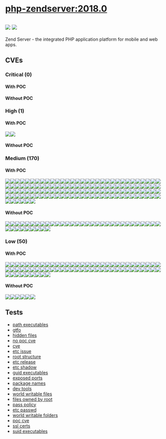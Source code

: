# [php-zendserver:2018.0](https://hub.docker.com/_/php-zendserver?tab=tags)
![](https://img.shields.io/static/v1?label=tag&message=2018.0&color=blue)
![](https://img.shields.io/badge/Ubuntu%2016.04.6%20LTS%20%20-blue)
---
<p>
Zend Server - the integrated PHP application platform for mobile and web apps.
</p>

## CVEs
### Critical (0)
#### With POC

#### Without POC


### High (1)
#### With POC
[![](https://img.shields.io/badge/🔗%20CVE--2020--1971-HIGH-organge)](https://github.com/trickest/cve/blob/main/2020/CVE-2020-1971.md)[![](https://img.shields.io/badge/🔗%20CVE--2018--20843-HIGH-organge)](https://github.com/trickest/cve/blob/main/2018/CVE-2018-20843.md)
#### Without POC


### Medium (170)
#### With POC
[![](https://img.shields.io/badge/🔗%20CVE--2018--20506-MEDIUM-yellow)](https://github.com/trickest/cve/blob/main/2018/CVE-2018-20506.md)[![](https://img.shields.io/badge/🔗%20CVE--2018--20346-MEDIUM-yellow)](https://github.com/trickest/cve/blob/main/2018/CVE-2018-20346.md)[![](https://img.shields.io/badge/🔗%20CVE--2020--10531-MEDIUM-yellow)](https://github.com/trickest/cve/blob/main/2020/CVE-2020-10531.md)[![](https://img.shields.io/badge/🔗%20CVE--2016--0494-MEDIUM-yellow)](https://github.com/trickest/cve/blob/main/2016/CVE-2016-0494.md)[![](https://img.shields.io/badge/🔗%20CVE--2015--4844-MEDIUM-yellow)](https://github.com/trickest/cve/blob/main/2015/CVE-2015-4844.md)[![](https://img.shields.io/badge/🔗%20CVE--2016--1000212-MEDIUM-yellow)](https://github.com/trickest/cve/blob/main/2016/CVE-2016-1000212.md)[![](https://img.shields.io/badge/🔗%20CVE--2020--27350-MEDIUM-yellow)](https://github.com/trickest/cve/blob/main/2020/CVE-2020-27350.md)[![](https://img.shields.io/badge/🔗%20CVE--2020--8617-MEDIUM-yellow)](https://github.com/trickest/cve/blob/main/2020/CVE-2020-8617.md)[![](https://img.shields.io/badge/🔗%20CVE--2021--25215-MEDIUM-yellow)](https://github.com/trickest/cve/blob/main/2021/CVE-2021-25215.md)[![](https://img.shields.io/badge/🔗%20CVE--2021--25216-MEDIUM-yellow)](https://github.com/trickest/cve/blob/main/2021/CVE-2021-25216.md)[![](https://img.shields.io/badge/🔗%20CVE--2020--8622-MEDIUM-yellow)](https://github.com/trickest/cve/blob/main/2020/CVE-2020-8622.md)[![](https://img.shields.io/badge/🔗%20CVE--2019--12900-MEDIUM-yellow)](https://github.com/trickest/cve/blob/main/2019/CVE-2019-12900.md)[![](https://img.shields.io/badge/🔗%20CVE--2020--8177-MEDIUM-yellow)](https://github.com/trickest/cve/blob/main/2020/CVE-2020-8177.md)[![](https://img.shields.io/badge/🔗%20CVE--2020--8286-MEDIUM-yellow)](https://github.com/trickest/cve/blob/main/2020/CVE-2020-8286.md)[![](https://img.shields.io/badge/🔗%20CVE--2021--22876-MEDIUM-yellow)](https://github.com/trickest/cve/blob/main/2021/CVE-2021-22876.md)[![](https://img.shields.io/badge/🔗%20CVE--2020--8285-MEDIUM-yellow)](https://github.com/trickest/cve/blob/main/2020/CVE-2020-8285.md)[![](https://img.shields.io/badge/🔗%20CVE--2019--5482-MEDIUM-yellow)](https://github.com/trickest/cve/blob/main/2019/CVE-2019-5482.md)[![](https://img.shields.io/badge/🔗%20CVE--2019--19906-MEDIUM-yellow)](https://github.com/trickest/cve/blob/main/2019/CVE-2019-19906.md)[![](https://img.shields.io/badge/🔗%20CVE--2019--5188-MEDIUM-yellow)](https://github.com/trickest/cve/blob/main/2019/CVE-2019-5188.md)[![](https://img.shields.io/badge/🔗%20CVE--2019--15903-MEDIUM-yellow)](https://github.com/trickest/cve/blob/main/2019/CVE-2019-15903.md)[![](https://img.shields.io/badge/🔗%20CVE--2019--18218-MEDIUM-yellow)](https://github.com/trickest/cve/blob/main/2019/CVE-2019-18218.md)[![](https://img.shields.io/badge/🔗%20CVE--2019--1348-MEDIUM-yellow)](https://github.com/trickest/cve/blob/main/2019/CVE-2019-1348.md)[![](https://img.shields.io/badge/🔗%20CVE--2020--5260-MEDIUM-yellow)](https://github.com/trickest/cve/blob/main/2020/CVE-2020-5260.md)[![](https://img.shields.io/badge/🔗%20CVE--2020--11008-MEDIUM-yellow)](https://github.com/trickest/cve/blob/main/2020/CVE-2020-11008.md)[![](https://img.shields.io/badge/🔗%20CVE--2019--1352-MEDIUM-yellow)](https://github.com/trickest/cve/blob/main/2019/CVE-2019-1352.md)[![](https://img.shields.io/badge/🔗%20CVE--2019--1351-MEDIUM-yellow)](https://github.com/trickest/cve/blob/main/2019/CVE-2019-1351.md)[![](https://img.shields.io/badge/🔗%20CVE--2019--1350-MEDIUM-yellow)](https://github.com/trickest/cve/blob/main/2019/CVE-2019-1350.md)[![](https://img.shields.io/badge/🔗%20CVE--2019--1353-MEDIUM-yellow)](https://github.com/trickest/cve/blob/main/2019/CVE-2019-1353.md)[![](https://img.shields.io/badge/🔗%20CVE--2021--21300-MEDIUM-yellow)](https://github.com/trickest/cve/blob/main/2021/CVE-2021-21300.md)[![](https://img.shields.io/badge/🔗%20CVE--2018--11237-MEDIUM-yellow)](https://github.com/trickest/cve/blob/main/2018/CVE-2018-11237.md)[![](https://img.shields.io/badge/🔗%20CVE--2018--6485-MEDIUM-yellow)](https://github.com/trickest/cve/blob/main/2018/CVE-2018-6485.md)[![](https://img.shields.io/badge/🔗%20CVE--2018--11236-MEDIUM-yellow)](https://github.com/trickest/cve/blob/main/2018/CVE-2018-11236.md)[![](https://img.shields.io/badge/🔗%20CVE--2020--1751-MEDIUM-yellow)](https://github.com/trickest/cve/blob/main/2020/CVE-2020-1751.md)[![](https://img.shields.io/badge/🔗%20CVE--2017--18269-MEDIUM-yellow)](https://github.com/trickest/cve/blob/main/2017/CVE-2017-18269.md)[![](https://img.shields.io/badge/🔗%20CVE--2017--14952-MEDIUM-yellow)](https://github.com/trickest/cve/blob/main/2017/CVE-2017-14952.md)[![](https://img.shields.io/badge/🔗%20CVE--2017--7868-MEDIUM-yellow)](https://github.com/trickest/cve/blob/main/2017/CVE-2017-7868.md)[![](https://img.shields.io/badge/🔗%20CVE--2017--7867-MEDIUM-yellow)](https://github.com/trickest/cve/blob/main/2017/CVE-2017-7867.md)[![](https://img.shields.io/badge/🔗%20CVE--2016--6293-MEDIUM-yellow)](https://github.com/trickest/cve/blob/main/2016/CVE-2016-6293.md)[![](https://img.shields.io/badge/🔗%20CVE--2016--7415-MEDIUM-yellow)](https://github.com/trickest/cve/blob/main/2016/CVE-2016-7415.md)[![](https://img.shields.io/badge/🔗%20CVE--2020--28196-MEDIUM-yellow)](https://github.com/trickest/cve/blob/main/2020/CVE-2020-28196.md)[![](https://img.shields.io/badge/🔗%20CVE--2020--14344-MEDIUM-yellow)](https://github.com/trickest/cve/blob/main/2020/CVE-2020-14344.md)[![](https://img.shields.io/badge/🔗%20CVE--2020--14363-MEDIUM-yellow)](https://github.com/trickest/cve/blob/main/2020/CVE-2020-14363.md)[![](https://img.shields.io/badge/🔗%20CVE--2019--13627-MEDIUM-yellow)](https://github.com/trickest/cve/blob/main/2019/CVE-2019-13627.md)[![](https://img.shields.io/badge/🔗%20CVE--2020--2752-MEDIUM-yellow)](https://github.com/trickest/cve/blob/main/2020/CVE-2020-2752.md)[![](https://img.shields.io/badge/🔗%20CVE--2020--2922-MEDIUM-yellow)](https://github.com/trickest/cve/blob/main/2020/CVE-2020-2922.md)[![](https://img.shields.io/badge/🔗%20CVE--2021--2007-MEDIUM-yellow)](https://github.com/trickest/cve/blob/main/2021/CVE-2021-2007.md)[![](https://img.shields.io/badge/🔗%20CVE--2021--2010-MEDIUM-yellow)](https://github.com/trickest/cve/blob/main/2021/CVE-2021-2010.md)[![](https://img.shields.io/badge/🔗%20CVE--2021--2011-MEDIUM-yellow)](https://github.com/trickest/cve/blob/main/2021/CVE-2021-2011.md)[![](https://img.shields.io/badge/🔗%20CVE--2020--14550-MEDIUM-yellow)](https://github.com/trickest/cve/blob/main/2020/CVE-2020-14550.md)[![](https://img.shields.io/badge/🔗%20CVE--2019--2797-MEDIUM-yellow)](https://github.com/trickest/cve/blob/main/2019/CVE-2019-2797.md)[![](https://img.shields.io/badge/🔗%20CVE--2019--2969-MEDIUM-yellow)](https://github.com/trickest/cve/blob/main/2019/CVE-2019-2969.md)[![](https://img.shields.io/badge/🔗%20CVE--2021--2032-MEDIUM-yellow)](https://github.com/trickest/cve/blob/main/2021/CVE-2021-2032.md)[![](https://img.shields.io/badge/🔗%20CVE--2019--2911-MEDIUM-yellow)](https://github.com/trickest/cve/blob/main/2019/CVE-2019-2911.md)[![](https://img.shields.io/badge/🔗%20CVE--2020--2760-MEDIUM-yellow)](https://github.com/trickest/cve/blob/main/2020/CVE-2020-2760.md)[![](https://img.shields.io/badge/🔗%20CVE--2020--2814-MEDIUM-yellow)](https://github.com/trickest/cve/blob/main/2020/CVE-2020-2814.md)[![](https://img.shields.io/badge/🔗%20CVE--2021--2022-MEDIUM-yellow)](https://github.com/trickest/cve/blob/main/2021/CVE-2021-2022.md)[![](https://img.shields.io/badge/🔗%20CVE--2019--2758-MEDIUM-yellow)](https://github.com/trickest/cve/blob/main/2019/CVE-2019-2758.md)[![](https://img.shields.io/badge/🔗%20CVE--2019--2938-MEDIUM-yellow)](https://github.com/trickest/cve/blob/main/2019/CVE-2019-2938.md)[![](https://img.shields.io/badge/🔗%20CVE--2019--2741-MEDIUM-yellow)](https://github.com/trickest/cve/blob/main/2019/CVE-2019-2741.md)[![](https://img.shields.io/badge/🔗%20CVE--2019--2791-MEDIUM-yellow)](https://github.com/trickest/cve/blob/main/2019/CVE-2019-2791.md)[![](https://img.shields.io/badge/🔗%20CVE--2019--2993-MEDIUM-yellow)](https://github.com/trickest/cve/blob/main/2019/CVE-2019-2993.md)[![](https://img.shields.io/badge/🔗%20CVE--2020--2806-MEDIUM-yellow)](https://github.com/trickest/cve/blob/main/2020/CVE-2020-2806.md)[![](https://img.shields.io/badge/🔗%20CVE--2019--2738-MEDIUM-yellow)](https://github.com/trickest/cve/blob/main/2019/CVE-2019-2738.md)[![](https://img.shields.io/badge/🔗%20CVE--2020--2780-MEDIUM-yellow)](https://github.com/trickest/cve/blob/main/2020/CVE-2020-2780.md)[![](https://img.shields.io/badge/🔗%20CVE--2020--14540-MEDIUM-yellow)](https://github.com/trickest/cve/blob/main/2020/CVE-2020-14540.md)[![](https://img.shields.io/badge/🔗%20CVE--2020--14559-MEDIUM-yellow)](https://github.com/trickest/cve/blob/main/2020/CVE-2020-14559.md)[![](https://img.shields.io/badge/🔗%20CVE--2020--14812-MEDIUM-yellow)](https://github.com/trickest/cve/blob/main/2020/CVE-2020-14812.md)[![](https://img.shields.io/badge/🔗%20CVE--2020--2804-MEDIUM-yellow)](https://github.com/trickest/cve/blob/main/2020/CVE-2020-2804.md)[![](https://img.shields.io/badge/🔗%20CVE--2020--2765-MEDIUM-yellow)](https://github.com/trickest/cve/blob/main/2020/CVE-2020-2765.md)[![](https://img.shields.io/badge/🔗%20CVE--2021--2001-MEDIUM-yellow)](https://github.com/trickest/cve/blob/main/2021/CVE-2021-2001.md)[![](https://img.shields.io/badge/🔗%20CVE--2021--2060-MEDIUM-yellow)](https://github.com/trickest/cve/blob/main/2021/CVE-2021-2060.md)[![](https://img.shields.io/badge/🔗%20CVE--2019--2757-MEDIUM-yellow)](https://github.com/trickest/cve/blob/main/2019/CVE-2019-2757.md)[![](https://img.shields.io/badge/🔗%20CVE--2019--2774-MEDIUM-yellow)](https://github.com/trickest/cve/blob/main/2019/CVE-2019-2774.md)[![](https://img.shields.io/badge/🔗%20CVE--2020--14539-MEDIUM-yellow)](https://github.com/trickest/cve/blob/main/2020/CVE-2020-14539.md)[![](https://img.shields.io/badge/🔗%20CVE--2020--14547-MEDIUM-yellow)](https://github.com/trickest/cve/blob/main/2020/CVE-2020-14547.md)[![](https://img.shields.io/badge/🔗%20CVE--2019--2948-MEDIUM-yellow)](https://github.com/trickest/cve/blob/main/2019/CVE-2019-2948.md)[![](https://img.shields.io/badge/🔗%20CVE--2019--2974-MEDIUM-yellow)](https://github.com/trickest/cve/blob/main/2019/CVE-2019-2974.md)[![](https://img.shields.io/badge/🔗%20CVE--2020--14760-MEDIUM-yellow)](https://github.com/trickest/cve/blob/main/2020/CVE-2020-14760.md)[![](https://img.shields.io/badge/🔗%20CVE--2021--2014-MEDIUM-yellow)](https://github.com/trickest/cve/blob/main/2021/CVE-2021-2014.md)[![](https://img.shields.io/badge/🔗%20CVE--2019--2946-MEDIUM-yellow)](https://github.com/trickest/cve/blob/main/2019/CVE-2019-2946.md)[![](https://img.shields.io/badge/🔗%20CVE--2019--2805-MEDIUM-yellow)](https://github.com/trickest/cve/blob/main/2019/CVE-2019-2805.md)[![](https://img.shields.io/badge/🔗%20CVE--2020--2790-MEDIUM-yellow)](https://github.com/trickest/cve/blob/main/2020/CVE-2020-2790.md)[![](https://img.shields.io/badge/🔗%20CVE--2019--2737-MEDIUM-yellow)](https://github.com/trickest/cve/blob/main/2019/CVE-2019-2737.md)[![](https://img.shields.io/badge/🔗%20CVE--2020--14553-MEDIUM-yellow)](https://github.com/trickest/cve/blob/main/2020/CVE-2020-14553.md)[![](https://img.shields.io/badge/🔗%20CVE--2020--2763-MEDIUM-yellow)](https://github.com/trickest/cve/blob/main/2020/CVE-2020-2763.md)[![](https://img.shields.io/badge/🔗%20CVE--2020--14567-MEDIUM-yellow)](https://github.com/trickest/cve/blob/main/2020/CVE-2020-14567.md)[![](https://img.shields.io/badge/🔗%20CVE--2019--2960-MEDIUM-yellow)](https://github.com/trickest/cve/blob/main/2019/CVE-2019-2960.md)[![](https://img.shields.io/badge/🔗%20CVE--2019--2819-MEDIUM-yellow)](https://github.com/trickest/cve/blob/main/2019/CVE-2019-2819.md)[![](https://img.shields.io/badge/🔗%20CVE--2019--2910-MEDIUM-yellow)](https://github.com/trickest/cve/blob/main/2019/CVE-2019-2910.md)[![](https://img.shields.io/badge/🔗%20CVE--2019--2914-MEDIUM-yellow)](https://github.com/trickest/cve/blob/main/2019/CVE-2019-2914.md)[![](https://img.shields.io/badge/🔗%20CVE--2019--2922-MEDIUM-yellow)](https://github.com/trickest/cve/blob/main/2019/CVE-2019-2922.md)[![](https://img.shields.io/badge/🔗%20CVE--2019--2923-MEDIUM-yellow)](https://github.com/trickest/cve/blob/main/2019/CVE-2019-2923.md)[![](https://img.shields.io/badge/🔗%20CVE--2019--2924-MEDIUM-yellow)](https://github.com/trickest/cve/blob/main/2019/CVE-2019-2924.md)[![](https://img.shields.io/badge/🔗%20CVE--2020--14827-MEDIUM-yellow)](https://github.com/trickest/cve/blob/main/2020/CVE-2020-14827.md)[![](https://img.shields.io/badge/🔗%20CVE--2019--2739-MEDIUM-yellow)](https://github.com/trickest/cve/blob/main/2019/CVE-2019-2739.md)[![](https://img.shields.io/badge/🔗%20CVE--2019--2778-MEDIUM-yellow)](https://github.com/trickest/cve/blob/main/2019/CVE-2019-2778.md)[![](https://img.shields.io/badge/🔗%20CVE--2020--2812-MEDIUM-yellow)](https://github.com/trickest/cve/blob/main/2020/CVE-2020-2812.md)[![](https://img.shields.io/badge/🔗%20CVE--2020--14672-MEDIUM-yellow)](https://github.com/trickest/cve/blob/main/2020/CVE-2020-14672.md)[![](https://img.shields.io/badge/🔗%20CVE--2020--14576-MEDIUM-yellow)](https://github.com/trickest/cve/blob/main/2020/CVE-2020-14576.md)[![](https://img.shields.io/badge/🔗%20CVE--2019--2740-MEDIUM-yellow)](https://github.com/trickest/cve/blob/main/2019/CVE-2019-2740.md)[![](https://img.shields.io/badge/🔗%20CVE--2021--20305-MEDIUM-yellow)](https://github.com/trickest/cve/blob/main/2021/CVE-2021-20305.md)[![](https://img.shields.io/badge/🔗%20CVE--2019--13565-MEDIUM-yellow)](https://github.com/trickest/cve/blob/main/2019/CVE-2019-13565.md)[![](https://img.shields.io/badge/🔗%20CVE--2020--36230-MEDIUM-yellow)](https://github.com/trickest/cve/blob/main/2020/CVE-2020-36230.md)[![](https://img.shields.io/badge/🔗%20CVE--2021--27212-MEDIUM-yellow)](https://github.com/trickest/cve/blob/main/2021/CVE-2021-27212.md)[![](https://img.shields.io/badge/🔗%20CVE--2020--36222-MEDIUM-yellow)](https://github.com/trickest/cve/blob/main/2020/CVE-2020-36222.md)[![](https://img.shields.io/badge/🔗%20CVE--2020--36226-MEDIUM-yellow)](https://github.com/trickest/cve/blob/main/2020/CVE-2020-36226.md)[![](https://img.shields.io/badge/🔗%20CVE--2020--36225-MEDIUM-yellow)](https://github.com/trickest/cve/blob/main/2020/CVE-2020-36225.md)[![](https://img.shields.io/badge/🔗%20CVE--2020--36227-MEDIUM-yellow)](https://github.com/trickest/cve/blob/main/2020/CVE-2020-36227.md)[![](https://img.shields.io/badge/🔗%20CVE--2020--36228-MEDIUM-yellow)](https://github.com/trickest/cve/blob/main/2020/CVE-2020-36228.md)[![](https://img.shields.io/badge/🔗%20CVE--2020--36221-MEDIUM-yellow)](https://github.com/trickest/cve/blob/main/2020/CVE-2020-36221.md)[![](https://img.shields.io/badge/🔗%20CVE--2020--36224-MEDIUM-yellow)](https://github.com/trickest/cve/blob/main/2020/CVE-2020-36224.md)[![](https://img.shields.io/badge/🔗%20CVE--2020--25692-MEDIUM-yellow)](https://github.com/trickest/cve/blob/main/2020/CVE-2020-25692.md)[![](https://img.shields.io/badge/🔗%20CVE--2020--36223-MEDIUM-yellow)](https://github.com/trickest/cve/blob/main/2020/CVE-2020-36223.md)[![](https://img.shields.io/badge/🔗%20CVE--2020--36229-MEDIUM-yellow)](https://github.com/trickest/cve/blob/main/2020/CVE-2020-36229.md)[![](https://img.shields.io/badge/🔗%20CVE--2020--25710-MEDIUM-yellow)](https://github.com/trickest/cve/blob/main/2020/CVE-2020-25710.md)[![](https://img.shields.io/badge/🔗%20CVE--2020--25709-MEDIUM-yellow)](https://github.com/trickest/cve/blob/main/2020/CVE-2020-25709.md)[![](https://img.shields.io/badge/🔗%20CVE--2020--12243-MEDIUM-yellow)](https://github.com/trickest/cve/blob/main/2020/CVE-2020-12243.md)[![](https://img.shields.io/badge/🔗%20CVE--2021--23841-MEDIUM-yellow)](https://github.com/trickest/cve/blob/main/2021/CVE-2021-23841.md)[![](https://img.shields.io/badge/🔗%20CVE--2020--29361-MEDIUM-yellow)](https://github.com/trickest/cve/blob/main/2020/CVE-2020-29361.md)[![](https://img.shields.io/badge/🔗%20CVE--2020--29362-MEDIUM-yellow)](https://github.com/trickest/cve/blob/main/2020/CVE-2020-29362.md)[![](https://img.shields.io/badge/🔗%20CVE--2019--13638-MEDIUM-yellow)](https://github.com/trickest/cve/blob/main/2019/CVE-2019-13638.md)[![](https://img.shields.io/badge/🔗%20CVE--2018--20969-MEDIUM-yellow)](https://github.com/trickest/cve/blob/main/2018/CVE-2018-20969.md)[![](https://img.shields.io/badge/🔗%20CVE--2019--13636-MEDIUM-yellow)](https://github.com/trickest/cve/blob/main/2019/CVE-2019-13636.md)[![](https://img.shields.io/badge/🔗%20CVE--2020--25695-MEDIUM-yellow)](https://github.com/trickest/cve/blob/main/2020/CVE-2020-25695.md)[![](https://img.shields.io/badge/🔗%20CVE--2020--13632-MEDIUM-yellow)](https://github.com/trickest/cve/blob/main/2020/CVE-2020-13632.md)[![](https://img.shields.io/badge/🔗%20CVE--2020--13630-MEDIUM-yellow)](https://github.com/trickest/cve/blob/main/2020/CVE-2020-13630.md)[![](https://img.shields.io/badge/🔗%20CVE--2019--19926-MEDIUM-yellow)](https://github.com/trickest/cve/blob/main/2019/CVE-2019-19926.md)[![](https://img.shields.io/badge/🔗%20CVE--2019--8457-MEDIUM-yellow)](https://github.com/trickest/cve/blob/main/2019/CVE-2019-8457.md)[![](https://img.shields.io/badge/🔗%20CVE--2020--13434-MEDIUM-yellow)](https://github.com/trickest/cve/blob/main/2020/CVE-2020-13434.md)[![](https://img.shields.io/badge/🔗%20CVE--2020--1712-MEDIUM-yellow)](https://github.com/trickest/cve/blob/main/2020/CVE-2020-1712.md)
#### Without POC
[![](https://img.shields.io/badge/%20CVE--2020--8616-MEDIUM-yellow)](https://github.com/trickest/cve/blob/main/2020/CVE-2020-8616.md)[![](https://img.shields.io/badge/%20CVE--2021--25214-MEDIUM-yellow)](https://github.com/trickest/cve/blob/main/2021/CVE-2021-25214.md)[![](https://img.shields.io/badge/%20CVE--2020--8625-MEDIUM-yellow)](https://github.com/trickest/cve/blob/main/2020/CVE-2020-8625.md)[![](https://img.shields.io/badge/%20CVE--2020--8623-MEDIUM-yellow)](https://github.com/trickest/cve/blob/main/2020/CVE-2020-8623.md)[![](https://img.shields.io/badge/%20CVE--2017--15422-MEDIUM-yellow)](https://github.com/trickest/cve/blob/main/2017/CVE-2017-15422.md)[![](https://img.shields.io/badge/%20CVE--2019--5094-MEDIUM-yellow)](https://github.com/trickest/cve/blob/main/2019/CVE-2019-5094.md)[![](https://img.shields.io/badge/%20CVE--2020--2570-MEDIUM-yellow)](https://github.com/trickest/cve/blob/main/2020/CVE-2020-2570.md)[![](https://img.shields.io/badge/%20CVE--2020--2573-MEDIUM-yellow)](https://github.com/trickest/cve/blob/main/2020/CVE-2020-2573.md)[![](https://img.shields.io/badge/%20CVE--2020--2574-MEDIUM-yellow)](https://github.com/trickest/cve/blob/main/2020/CVE-2020-2574.md)[![](https://img.shields.io/badge/%20CVE--2020--2577-MEDIUM-yellow)](https://github.com/trickest/cve/blob/main/2020/CVE-2020-2577.md)[![](https://img.shields.io/badge/%20CVE--2020--2589-MEDIUM-yellow)](https://github.com/trickest/cve/blob/main/2020/CVE-2020-2589.md)[![](https://img.shields.io/badge/%20CVE--2020--14775-MEDIUM-yellow)](https://github.com/trickest/cve/blob/main/2020/CVE-2020-14775.md)[![](https://img.shields.io/badge/%20CVE--2020--14776-MEDIUM-yellow)](https://github.com/trickest/cve/blob/main/2020/CVE-2020-14776.md)[![](https://img.shields.io/badge/%20CVE--2020--2572-MEDIUM-yellow)](https://github.com/trickest/cve/blob/main/2020/CVE-2020-2572.md)[![](https://img.shields.io/badge/%20CVE--2020--14867-MEDIUM-yellow)](https://github.com/trickest/cve/blob/main/2020/CVE-2020-14867.md)[![](https://img.shields.io/badge/%20CVE--2020--14765-MEDIUM-yellow)](https://github.com/trickest/cve/blob/main/2020/CVE-2020-14765.md)[![](https://img.shields.io/badge/%20CVE--2020--14789-MEDIUM-yellow)](https://github.com/trickest/cve/blob/main/2020/CVE-2020-14789.md)[![](https://img.shields.io/badge/%20CVE--2021--2160-MEDIUM-yellow)](https://github.com/trickest/cve/blob/main/2021/CVE-2021-2160.md)[![](https://img.shields.io/badge/%20CVE--2020--2579-MEDIUM-yellow)](https://github.com/trickest/cve/blob/main/2020/CVE-2020-2579.md)[![](https://img.shields.io/badge/%20CVE--2020--2660-MEDIUM-yellow)](https://github.com/trickest/cve/blob/main/2020/CVE-2020-2660.md)[![](https://img.shields.io/badge/%20CVE--2020--14769-MEDIUM-yellow)](https://github.com/trickest/cve/blob/main/2020/CVE-2020-14769.md)[![](https://img.shields.io/badge/%20CVE--2020--14793-MEDIUM-yellow)](https://github.com/trickest/cve/blob/main/2020/CVE-2020-14793.md)[![](https://img.shields.io/badge/%20CVE--2020--2584-MEDIUM-yellow)](https://github.com/trickest/cve/blob/main/2020/CVE-2020-2584.md)[![](https://img.shields.io/badge/%20CVE--2020--14790-MEDIUM-yellow)](https://github.com/trickest/cve/blob/main/2020/CVE-2020-14790.md)[![](https://img.shields.io/badge/%20CVE--2021--2144-MEDIUM-yellow)](https://github.com/trickest/cve/blob/main/2021/CVE-2021-2144.md)[![](https://img.shields.io/badge/%20CVE--2021--2178-MEDIUM-yellow)](https://github.com/trickest/cve/blob/main/2021/CVE-2021-2178.md)[![](https://img.shields.io/badge/%20CVE--2021--2202-MEDIUM-yellow)](https://github.com/trickest/cve/blob/main/2021/CVE-2021-2202.md)[![](https://img.shields.io/badge/%20CVE--2020--14771-MEDIUM-yellow)](https://github.com/trickest/cve/blob/main/2020/CVE-2020-14771.md)[![](https://img.shields.io/badge/%20CVE--2020--14869-MEDIUM-yellow)](https://github.com/trickest/cve/blob/main/2020/CVE-2020-14869.md)[![](https://img.shields.io/badge/%20CVE--2020--1547-MEDIUM-yellow)](https://github.com/trickest/cve/blob/main/2020/CVE-2020-1547.md)[![](https://img.shields.io/badge/%20CVE--2020--25694-MEDIUM-yellow)](https://github.com/trickest/cve/blob/main/2020/CVE-2020-25694.md)[![](https://img.shields.io/badge/%20CVE--2019--10208-MEDIUM-yellow)](https://github.com/trickest/cve/blob/main/2019/CVE-2019-10208.md)[![](https://img.shields.io/badge/%20CVE--2020--14350-MEDIUM-yellow)](https://github.com/trickest/cve/blob/main/2020/CVE-2020-14350.md)[![](https://img.shields.io/badge/%20CVE--2020--25696-MEDIUM-yellow)](https://github.com/trickest/cve/blob/main/2020/CVE-2020-25696.md)[![](https://img.shields.io/badge/%20CVE--2019--13750-MEDIUM-yellow)](https://github.com/trickest/cve/blob/main/2019/CVE-2019-13750.md)[![](https://img.shields.io/badge/%20CVE--2019--13751-MEDIUM-yellow)](https://github.com/trickest/cve/blob/main/2019/CVE-2019-13751.md)[![](https://img.shields.io/badge/%20CVE--2019--13734-MEDIUM-yellow)](https://github.com/trickest/cve/blob/main/2019/CVE-2019-13734.md)[![](https://img.shields.io/badge/%20CVE--2019--13752-MEDIUM-yellow)](https://github.com/trickest/cve/blob/main/2019/CVE-2019-13752.md)[![](https://img.shields.io/badge/%20CVE--2019--13753-MEDIUM-yellow)](https://github.com/trickest/cve/blob/main/2019/CVE-2019-13753.md)[![](https://img.shields.io/badge/%20CVE--2019--9936-MEDIUM-yellow)](https://github.com/trickest/cve/blob/main/2019/CVE-2019-9936.md)

### Low (50)
#### With POC
[![](https://img.shields.io/badge/🔗%20CVE--2019--9924-LOW-blue)](https://github.com/trickest/cve/blob/main/2019/CVE-2019-9924.md)[![](https://img.shields.io/badge/🔗%20CVE--2016--3189-LOW-blue)](https://github.com/trickest/cve/blob/main/2016/CVE-2016-3189.md)[![](https://img.shields.io/badge/🔗%20CVE--2020--8231-LOW-blue)](https://github.com/trickest/cve/blob/main/2020/CVE-2020-8231.md)[![](https://img.shields.io/badge/🔗%20CVE--2020--8284-LOW-blue)](https://github.com/trickest/cve/blob/main/2020/CVE-2020-8284.md)[![](https://img.shields.io/badge/🔗%20CVE--2018--20843-LOW-blue)](https://github.com/trickest/cve/blob/main/2018/CVE-2018-20843.md)[![](https://img.shields.io/badge/🔗%20CVE--2019--1354-LOW-blue)](https://github.com/trickest/cve/blob/main/2019/CVE-2019-1354.md)[![](https://img.shields.io/badge/🔗%20CVE--2019--1349-LOW-blue)](https://github.com/trickest/cve/blob/main/2019/CVE-2019-1349.md)[![](https://img.shields.io/badge/🔗%20CVE--2019--1387-LOW-blue)](https://github.com/trickest/cve/blob/main/2019/CVE-2019-1387.md)[![](https://img.shields.io/badge/🔗%20CVE--2019--19126-LOW-blue)](https://github.com/trickest/cve/blob/main/2019/CVE-2019-19126.md)[![](https://img.shields.io/badge/🔗%20CVE--2009--5155-LOW-blue)](https://github.com/trickest/cve/blob/main/2009/CVE-2009-5155.md)[![](https://img.shields.io/badge/🔗%20CVE--2019--9169-LOW-blue)](https://github.com/trickest/cve/blob/main/2019/CVE-2019-9169.md)[![](https://img.shields.io/badge/🔗%20CVE--2020--6096-LOW-blue)](https://github.com/trickest/cve/blob/main/2020/CVE-2020-6096.md)[![](https://img.shields.io/badge/🔗%20CVE--2020--10029-LOW-blue)](https://github.com/trickest/cve/blob/main/2020/CVE-2020-10029.md)[![](https://img.shields.io/badge/🔗%20CVE--2020--1752-LOW-blue)](https://github.com/trickest/cve/blob/main/2020/CVE-2020-1752.md)[![](https://img.shields.io/badge/🔗%20CVE--2020--11985-LOW-blue)](https://github.com/trickest/cve/blob/main/2020/CVE-2020-11985.md)[![](https://img.shields.io/badge/🔗%20CVE--2019--10092-LOW-blue)](https://github.com/trickest/cve/blob/main/2019/CVE-2019-10092.md)[![](https://img.shields.io/badge/🔗%20CVE--2020--1934-LOW-blue)](https://github.com/trickest/cve/blob/main/2020/CVE-2020-1934.md)[![](https://img.shields.io/badge/🔗%20CVE--2020--1927-LOW-blue)](https://github.com/trickest/cve/blob/main/2020/CVE-2020-1927.md)[![](https://img.shields.io/badge/🔗%20CVE--2019--10098-LOW-blue)](https://github.com/trickest/cve/blob/main/2019/CVE-2019-10098.md)[![](https://img.shields.io/badge/🔗%20CVE--2020--7595-LOW-blue)](https://github.com/trickest/cve/blob/main/2020/CVE-2020-7595.md)[![](https://img.shields.io/badge/🔗%20CVE--2019--19956-LOW-blue)](https://github.com/trickest/cve/blob/main/2019/CVE-2019-19956.md)[![](https://img.shields.io/badge/🔗%20CVE--2019--13057-LOW-blue)](https://github.com/trickest/cve/blob/main/2019/CVE-2019-13057.md)[![](https://img.shields.io/badge/🔗%20CVE--2020--1968-LOW-blue)](https://github.com/trickest/cve/blob/main/2020/CVE-2020-1968.md)[![](https://img.shields.io/badge/🔗%20CVE--2019--1551-LOW-blue)](https://github.com/trickest/cve/blob/main/2019/CVE-2019-1551.md)[![](https://img.shields.io/badge/🔗%20CVE--2019--1563-LOW-blue)](https://github.com/trickest/cve/blob/main/2019/CVE-2019-1563.md)[![](https://img.shields.io/badge/🔗%20CVE--2021--23840-LOW-blue)](https://github.com/trickest/cve/blob/main/2021/CVE-2021-23840.md)[![](https://img.shields.io/badge/🔗%20CVE--2019--1547-LOW-blue)](https://github.com/trickest/cve/blob/main/2019/CVE-2019-1547.md)[![](https://img.shields.io/badge/🔗%20CVE--2020--10878-LOW-blue)](https://github.com/trickest/cve/blob/main/2020/CVE-2020-10878.md)[![](https://img.shields.io/badge/🔗%20CVE--2020--12723-LOW-blue)](https://github.com/trickest/cve/blob/main/2020/CVE-2020-12723.md)[![](https://img.shields.io/badge/🔗%20CVE--2020--10543-LOW-blue)](https://github.com/trickest/cve/blob/main/2020/CVE-2020-10543.md)[![](https://img.shields.io/badge/🔗%20CVE--2019--16168-LOW-blue)](https://github.com/trickest/cve/blob/main/2019/CVE-2019-16168.md)[![](https://img.shields.io/badge/🔗%20CVE--2017--10989-LOW-blue)](https://github.com/trickest/cve/blob/main/2017/CVE-2017-10989.md)[![](https://img.shields.io/badge/🔗%20CVE--2016--6153-LOW-blue)](https://github.com/trickest/cve/blob/main/2016/CVE-2016-6153.md)[![](https://img.shields.io/badge/🔗%20CVE--2019--5827-LOW-blue)](https://github.com/trickest/cve/blob/main/2019/CVE-2019-5827.md)[![](https://img.shields.io/badge/🔗%20CVE--2019--20218-LOW-blue)](https://github.com/trickest/cve/blob/main/2019/CVE-2019-20218.md)[![](https://img.shields.io/badge/🔗%20CVE--2018--16888-LOW-blue)](https://github.com/trickest/cve/blob/main/2018/CVE-2018-16888.md)[![](https://img.shields.io/badge/🔗%20CVE--2019--20386-LOW-blue)](https://github.com/trickest/cve/blob/main/2019/CVE-2019-20386.md)[![](https://img.shields.io/badge/🔗%20CVE--2018--20482-LOW-blue)](https://github.com/trickest/cve/blob/main/2018/CVE-2018-20482.md)[![](https://img.shields.io/badge/🔗%20CVE--2019--9923-LOW-blue)](https://github.com/trickest/cve/blob/main/2019/CVE-2019-9923.md)[![](https://img.shields.io/badge/🔗%20CVE--2018--1000035-LOW-blue)](https://github.com/trickest/cve/blob/main/2018/CVE-2018-1000035.md)[![](https://img.shields.io/badge/🔗%20CVE--2014--9913-LOW-blue)](https://github.com/trickest/cve/blob/main/2014/CVE-2014-9913.md)[![](https://img.shields.io/badge/🔗%20CVE--2016--9844-LOW-blue)](https://github.com/trickest/cve/blob/main/2016/CVE-2016-9844.md)[![](https://img.shields.io/badge/🔗%20CVE--2019--13232-LOW-blue)](https://github.com/trickest/cve/blob/main/2019/CVE-2019-13232.md)[![](https://img.shields.io/badge/🔗%20CVE--2016--9843-LOW-blue)](https://github.com/trickest/cve/blob/main/2016/CVE-2016-9843.md)[![](https://img.shields.io/badge/🔗%20CVE--2016--9841-LOW-blue)](https://github.com/trickest/cve/blob/main/2016/CVE-2016-9841.md)[![](https://img.shields.io/badge/🔗%20CVE--2016--9840-LOW-blue)](https://github.com/trickest/cve/blob/main/2016/CVE-2016-9840.md)[![](https://img.shields.io/badge/🔗%20CVE--2016--9842-LOW-blue)](https://github.com/trickest/cve/blob/main/2016/CVE-2016-9842.md)[![](https://img.shields.io/badge/🔗%20CVE--2020--10531-LOW-blue)](https://github.com/trickest/cve/blob/main/2020/CVE-2020-10531.md)[![](https://img.shields.io/badge/🔗%20CVE--2020--27350-LOW-blue)](https://github.com/trickest/cve/blob/main/2020/CVE-2020-27350.md)[![](https://img.shields.io/badge/🔗%20CVE--2021--25216-LOW-blue)](https://github.com/trickest/cve/blob/main/2021/CVE-2021-25216.md)[![](https://img.shields.io/badge/🔗%20CVE--2020--8177-LOW-blue)](https://github.com/trickest/cve/blob/main/2020/CVE-2020-8177.md)[![](https://img.shields.io/badge/🔗%20CVE--2020--8285-LOW-blue)](https://github.com/trickest/cve/blob/main/2020/CVE-2020-8285.md)[![](https://img.shields.io/badge/🔗%20CVE--2019--5482-LOW-blue)](https://github.com/trickest/cve/blob/main/2019/CVE-2019-5482.md)[![](https://img.shields.io/badge/🔗%20CVE--2019--18218-LOW-blue)](https://github.com/trickest/cve/blob/main/2019/CVE-2019-18218.md)[![](https://img.shields.io/badge/🔗%20CVE--2019--1351-LOW-blue)](https://github.com/trickest/cve/blob/main/2019/CVE-2019-1351.md)[![](https://img.shields.io/badge/🔗%20CVE--2019--1350-LOW-blue)](https://github.com/trickest/cve/blob/main/2019/CVE-2019-1350.md)[![](https://img.shields.io/badge/🔗%20CVE--2018--11237-LOW-blue)](https://github.com/trickest/cve/blob/main/2018/CVE-2018-11237.md)[![](https://img.shields.io/badge/🔗%20CVE--2018--6485-LOW-blue)](https://github.com/trickest/cve/blob/main/2018/CVE-2018-6485.md)[![](https://img.shields.io/badge/🔗%20CVE--2018--11236-LOW-blue)](https://github.com/trickest/cve/blob/main/2018/CVE-2018-11236.md)[![](https://img.shields.io/badge/🔗%20CVE--2020--1751-LOW-blue)](https://github.com/trickest/cve/blob/main/2020/CVE-2020-1751.md)[![](https://img.shields.io/badge/🔗%20CVE--2017--7868-LOW-blue)](https://github.com/trickest/cve/blob/main/2017/CVE-2017-7868.md)[![](https://img.shields.io/badge/🔗%20CVE--2017--7867-LOW-blue)](https://github.com/trickest/cve/blob/main/2017/CVE-2017-7867.md)[![](https://img.shields.io/badge/🔗%20CVE--2016--7415-LOW-blue)](https://github.com/trickest/cve/blob/main/2016/CVE-2016-7415.md)[![](https://img.shields.io/badge/🔗%20CVE--2020--14344-LOW-blue)](https://github.com/trickest/cve/blob/main/2020/CVE-2020-14344.md)[![](https://img.shields.io/badge/🔗%20CVE--2020--14363-LOW-blue)](https://github.com/trickest/cve/blob/main/2020/CVE-2020-14363.md)[![](https://img.shields.io/badge/🔗%20CVE--2019--13627-LOW-blue)](https://github.com/trickest/cve/blob/main/2019/CVE-2019-13627.md)[![](https://img.shields.io/badge/🔗%20CVE--2020--36228-LOW-blue)](https://github.com/trickest/cve/blob/main/2020/CVE-2020-36228.md)[![](https://img.shields.io/badge/🔗%20CVE--2020--36221-LOW-blue)](https://github.com/trickest/cve/blob/main/2020/CVE-2020-36221.md)[![](https://img.shields.io/badge/🔗%20CVE--2020--29361-LOW-blue)](https://github.com/trickest/cve/blob/main/2020/CVE-2020-29361.md)[![](https://img.shields.io/badge/🔗%20CVE--2019--13636-LOW-blue)](https://github.com/trickest/cve/blob/main/2019/CVE-2019-13636.md)[![](https://img.shields.io/badge/🔗%20CVE--2020--13434-LOW-blue)](https://github.com/trickest/cve/blob/main/2020/CVE-2020-13434.md)
#### Without POC
[![](https://img.shields.io/badge/%20CVE--2017--12133-LOW-blue)](https://github.com/trickest/cve/blob/main/2017/CVE-2017-12133.md)[![](https://img.shields.io/badge/%20CVE--2017--13685-LOW-blue)](https://github.com/trickest/cve/blob/main/2017/CVE-2017-13685.md)[![](https://img.shields.io/badge/%20CVE--2019--9937-LOW-blue)](https://github.com/trickest/cve/blob/main/2019/CVE-2019-9937.md)[![](https://img.shields.io/badge/%20CVE--2020--8625-LOW-blue)](https://github.com/trickest/cve/blob/main/2020/CVE-2020-8625.md)[![](https://img.shields.io/badge/%20CVE--2017--15422-LOW-blue)](https://github.com/trickest/cve/blob/main/2017/CVE-2017-15422.md)[![](https://img.shields.io/badge/%20CVE--2020--25696-LOW-blue)](https://github.com/trickest/cve/blob/main/2020/CVE-2020-25696.md)

## Tests
* [path executables](reports/path-executables.txt)
* [gtfo](reports/gtfo.txt)
* [hidden files](reports/hidden-files.txt)
* [no poc cve](reports/no-poc-cve.txt)
* [cve](reports/cve.txt)
* [etc issue](reports/etc-issue.txt)
* [root structure](reports/root-structure.txt)
* [etc release](reports/etc-release.txt)
* [etc shadow](reports/etc-shadow.txt)
* [guid executables](reports/guid-executables.txt)
* [exposed ports](reports/exposed-ports.txt)
* [package names](reports/package-names.txt)
* [dev tools](reports/dev-tools.txt)
* [world writable files](reports/world-writable-files.txt)
* [files owned by root](reports/files-owned-by-root.txt)
* [pass policy](reports/pass-policy.txt)
* [etc passwd](reports/etc-passwd.txt)
* [world writable folders](reports/world-writable-folders.txt)
* [poc cve](reports/poc-cve.txt)
* [ssl certs](reports/ssl-certs.txt)
* [suid executables](reports/suid-executables.txt)
